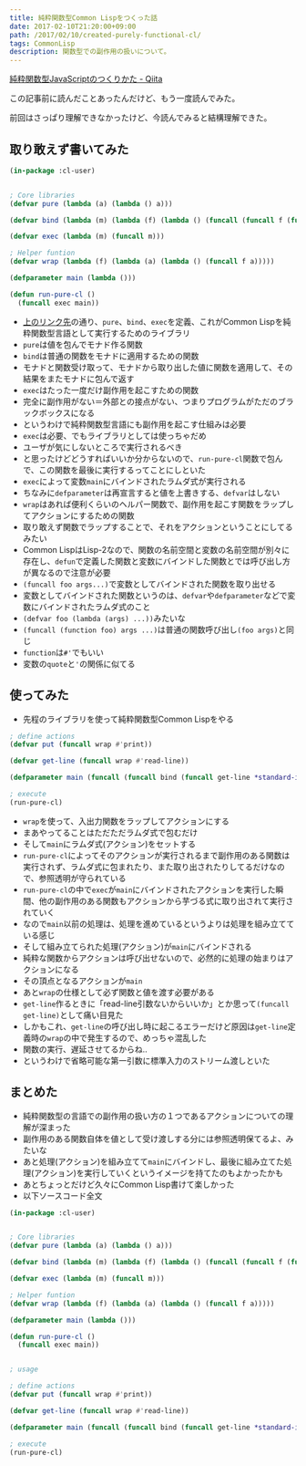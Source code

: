 ```yaml
---
title: 純粋関数型Common Lispをつくった話
date: 2017-02-10T21:20:00+09:00
path: /2017/02/10/created-purely-functional-cl/
tags: CommonLisp
description: 関数型での副作用の扱いについて。
---
```



[純粋関数型JavaScriptのつくりかた - Qiita](http://qiita.com/hiruberuto/items/810ecdff0c1674d1a74e)

この記事前に読んだことあったんだけど、もう一度読んでみた。

前回はさっぱり理解できなかったけど、今読んでみると結構理解できた。



## 取り敢えず書いてみた
```lisp
(in-package :cl-user)


; Core libraries
(defvar pure (lambda (a) (lambda () a)))

(defvar bind (lambda (m) (lambda (f) (lambda () (funcall (funcall f (funcall m)))))))

(defvar exec (lambda (m) (funcall m)))

; Helper funtion
(defvar wrap (lambda (f) (lambda (a) (lambda () (funcall f a)))))

(defparameter main (lambda ()))

(defun run-pure-cl ()
  (funcall exec main))
```
- [上のリンク先](http://qiita.com/hiruberuto/items/810ecdff0c1674d1a74e)の通り、```pure```、```bind```、```exec```を定義、これがCommon Lispを純粋関数型言語として実行するためのライブラリ
- ```pure```は値を包んでモナド作る関数
- ```bind```は普通の関数をモナドに適用するための関数
- モナドと関数受け取って、モナドから取り出した値に関数を適用して、その結果をまたモナドに包んで返す
- ```exec```はたった一度だけ副作用を起こすための関数
- 完全に副作用がない＝外部との接点がない、つまりプログラムがただのブラックボックスになる
- というわけで純粋関数型言語にも副作用を起こす仕組みは必要
- ```exec```は必要、でもライブラリとしては使っちゃだめ
- ユーザが気にしないところで実行されるべき
- と思ったけどどうすればいいか分からないので、```run-pure-cl```関数で包んで、この関数を最後に実行するってことにしといた
- ```exec```によって変数```main```にバインドされたラムダ式が実行される
- ちなみに```defparameter```は再宣言すると値を上書きする、```defvar```はしない
- ```wrap```はあれば便利くらいのヘルパー関数で、副作用を起こす関数をラップしてアクションにするための関数
- 取り敢えず関数でラップすることで、それをアクションということにしてるみたい
- Common LispはLisp-2なので、関数の名前空間と変数の名前空間が別々に存在し、```defun```で定義した関数と変数にバインドした関数とでは呼び出し方が異なるので注意が必要
- ```(funcall foo args...)```で変数としてバインドされた関数を取り出せる
- 変数としてバインドされた関数というのは、```defvar```や```defparameter```などで変数にバインドされたラムダ式のこと
- ```(defvar foo (lambda (args) ...))```みたいな
- ```(funcall (function foo) args ...)```は普通の関数呼び出し```(foo args)```と同じ
- ```function```は```#'```でもいい
- 変数の```quote```と```'```の関係に似てる



## 使ってみた
- 先程のライブラリを使って純粋関数型Common Lispをやる
```lisp
; define actions
(defvar put (funcall wrap #'print))

(defvar get-line (funcall wrap #'read-line))

(defparameter main (funcall (funcall bind (funcall get-line *standard-input*)) (lambda (x) (funcall put x))))

; execute
(run-pure-cl)
```
- ```wrap```を使って、入出力関数をラップしてアクションにする
- まあやってることはただただラムダ式で包むだけ
- そして```main```にラムダ式(アクション)をセットする
- ```run-pure-cl```によってそのアクションが実行されるまで副作用のある関数は実行されず、ラムダ式に包まれたり、また取り出されたりしてるだけなので、参照透明が守られている
- ```run-pure-cl```の中で```exec```が```main```にバインドされたアクションを実行した瞬間、他の副作用のある関数もアクションから芋づる式に取り出されて実行されていく
- なので```main```以前の処理は、処理を進めているというよりは処理を組み立てている感じ
- そして組み立てられた処理(アクション)が```main```にバインドされる
- 純粋な関数からアクションは呼び出せないので、必然的に処理の始まりはアクションになる
- その頂点となるアクションが```main```
- あと```wrap```の仕様として必ず関数と値を渡す必要がある
- ```get-line```作るときに「read-line引数ないからいいか」とか思って```(funcall get-line)```として痛い目見た
- しかもこれ、```get-line```の呼び出し時に起こるエラーだけど原因は```get-line```定義時の```wrap```の中で発生するので、めっちゃ混乱した
- 関数の実行、遅延させてるからね..
- というわけで省略可能な第一引数に標準入力のストリーム渡しといた



## まとめた
- 純粋関数型の言語での副作用の扱い方の１つであるアクションについての理解が深まった
- 副作用のある関数自体を値として受け渡しする分には参照透明保てるよ、みたいな
- あと処理(アクション)を組み立てて```main```にバインドし、最後に組み立てた処理(アクション)を実行していくというイメージを持てたのもよかったかも
- あとちょっとだけど久々にCommon Lisp書けて楽しかった
- 以下ソースコード全文
```lisp
(in-package :cl-user)


; Core libraries
(defvar pure (lambda (a) (lambda () a)))

(defvar bind (lambda (m) (lambda (f) (lambda () (funcall (funcall f (funcall m)))))))

(defvar exec (lambda (m) (funcall m)))

; Helper funtion
(defvar wrap (lambda (f) (lambda (a) (lambda () (funcall f a)))))

(defparameter main (lambda ()))

(defun run-pure-cl ()
  (funcall exec main))


; usage

; define actions
(defvar put (funcall wrap #'print))

(defvar get-line (funcall wrap #'read-line))

(defparameter main (funcall (funcall bind (funcall get-line *standard-input*)) (lambda (x) (funcall put x))))

; execute
(run-pure-cl)
```

